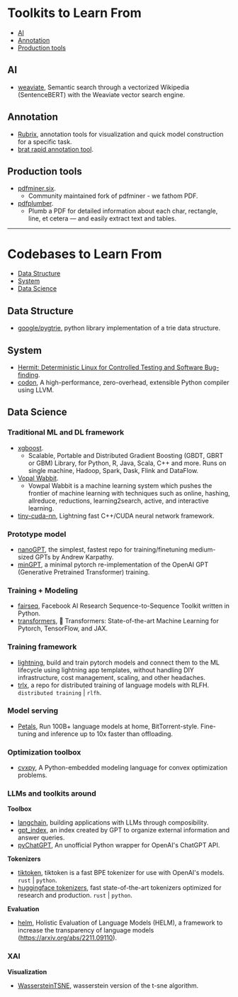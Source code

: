 
# Toolkits to Learn From

- [AI](#ai)
- [Annotation](#annotation)
- [Production tools](#production-tools)

## AI

- [weaviate](https://github.com/semi-technologies/semantic-search-through-wikipedia-with-weaviate), Semantic search through a vectorized Wikipedia (SentenceBERT) with the Weaviate vector search engine.

## Annotation

- [Rubrix](https://rubrix.readthedocs.io/en/stable/), annotation tools for visualization and quick model construction for a specific task.
- [brat rapid annotation tool](https://brat.nlplab.org/index.html).

## Production tools

- [pdfminer.six](https://github.com/pdfminer/pdfminer.six).
  - Community maintained fork of pdfminer - we fathom PDF.
- [pdfplumber](https://github.com/jsvine/pdfplumber).
  - Plumb a PDF for detailed information about each char, rectangle, line, et cetera — and easily extract text and tables.

---

# Codebases to Learn From

- [Data Structure](#data-structure)
- [System](#system)
- [Data Science](#data-science)

## Data Structure

- [google/pygtrie](https://github.com/google/pygtrie), python library implementation of a trie data structure.

## System

- [Hermit: Deterministic Linux for Controlled Testing and Software Bug-finding](https://github.com/facebookexperimental/hermit).
- [codon](https://github.com/exaloop/codon), A high-performance, zero-overhead, extensible Python compiler using LLVM.

## Data Science

### Traditional ML and DL framework

- [xgboost](https://github.com/dmlc/xgboost).
  - Scalable, Portable and Distributed Gradient Boosting (GBDT, GBRT or GBM) Library, for Python, R, Java, Scala, C++ and more. Runs on single machine, Hadoop, Spark, Dask, Flink and DataFlow.
- [Vopal Wabbit](https://github.com/VowpalWabbit/vowpal_wabbit).
  - Vowpal Wabbit is a machine learning system which pushes the frontier of machine learning with techniques such as online, hashing, allreduce, reductions, learning2search, active, and interactive learning.
- [tiny-cuda-nn](https://github.com/NVlabs/tiny-cuda-nn), Lightning fast C++/CUDA neural network framework.

### Prototype model

- [nanoGPT](https://github.com/karpathy/nanoGPT), the simplest, fastest repo for training/finetuning medium-sized GPTs by Andrew Karpathy.
- [minGPT](https://github.com/karpathy/minGPT), a minimal pytorch re-implementation of the OpenAI GPT (Generative Pretrained Transformer) training.

### Training + Modeling

- [fairseq](https://github.com/facebookresearch/fairseq), Facebook AI Research Sequence-to-Sequence Toolkit written in Python.
- [transformers](https://github.com/huggingface/transformers), 🤗 Transformers: State-of-the-art Machine Learning for Pytorch, TensorFlow, and JAX.

### Training framework

- [lightning](https://github.com/Lightning-AI/lightning), build and train pytorch models and connect them to the ML lifecycle using lightning app templates, without handling DIY infrastructure, cost management, scaling, and other headaches.
- [trlx](https://github.com/CarperAI/trlx), a repo for distributed training of language models with RLFH. `distributed training` | `rlfh`.

### Model serving

- [Petals](https://github.com/bigscience-workshop/petals), Run 100B+ language models at home, BitTorrent-style. Fine-tuning and inference up to 10x faster than offloading.

### Optimization toolbox

- [cvxpy](https://github.com/cvxpy/cvxpy), A Python-embedded modeling language for convex optimization problems.

### LLMs and toolkits around

**Toolbox**

- [langchain](https://github.com/hwchase17/langchain), building applications with LLMs through composibility.
- [gpt_index](https://github.com/jerryjliu/gpt_index), an index created by GPT to organize external information and answer queries.
- [pyChatGPT](https://github.com/terry3041/pyChatGPT), An unofficial Python wrapper for OpenAI's ChatGPT API.

**Tokenizers**

- [tiktoken](https://github.com/openai/tiktoken), tiktoken is a fast BPE tokenizer for use with OpenAI's models. `rust` | `python`.
- [huggingface tokenizers](https://github.com/huggingface/tokenizers), fast state-of-the-art tokenizers optimized for research and production. `rust` | `python`.

**Evaluation**

- [helm](https://github.com/stanford-crfm/helm), Holistic Evaluation of Language Models (HELM), a framework to increase the transparency of language models (https://arxiv.org/abs/2211.09110).

### XAI

**Visualization**

- [WassersteinTSNE](https://github.com/fsvbach/WassersteinTSNE), wasserstein version of the t-sne algorithm.
